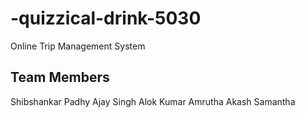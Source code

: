 # -quizzical-drink-5030
Online Trip Management System

## Team Members

Shibshankar Padhy
Ajay Singh
Alok Kumar
Amrutha
Akash Samantha
